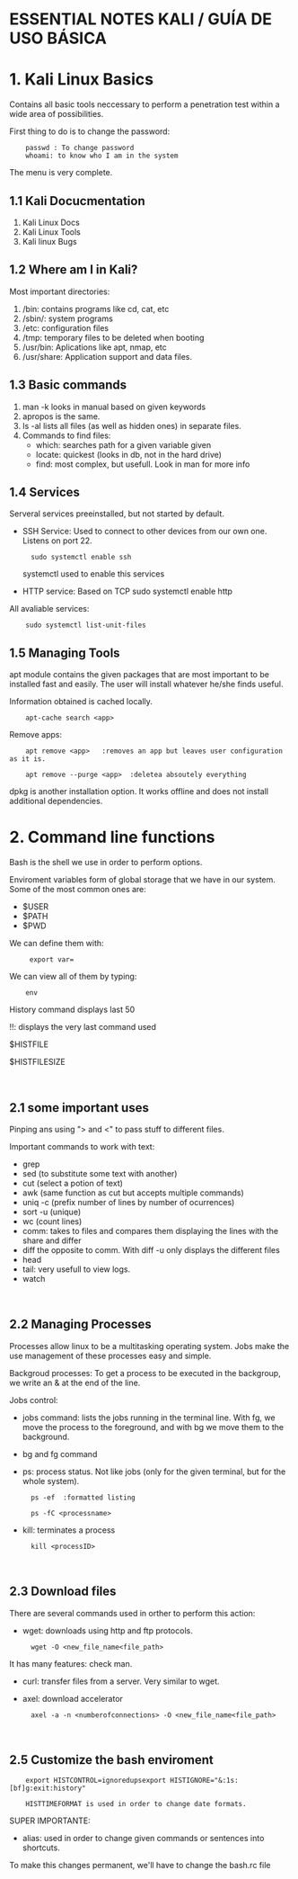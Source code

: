 # ESSENTIAL NOTES KALI / GUÍA DE USO BÁSICA
# 1. Kali Linux Basics
Contains all basic tools neccessary to perform a penetration test within a wide area of possibilities.

First thing to do is to change the password:

        passwd : To change password
        whoami: to know who I am in the system

The menu is very complete.

## 1.1 Kali Docucmentation
1. Kali Linux Docs
2. Kali Linux Tools
3. Kali linux Bugs

## 1.2 Where am I in Kali?
Most important directories:
1. /bin: contains programs like cd, cat, etc
2. /sbin/: system programs
3. /etc: configuration files
4. /tmp: temporary files to be deleted when booting
5. /usr/bin: Aplications like apt, nmap, etc
6. /usr/share: Application support and data files.

## 1.3 Basic commands
1. man -k looks in manual based on given keywords
2. apropos is the same.
3. ls -al lists all files (as well as hidden ones) in separate files.
4. Commands to find files:
    - which: searches path for a given variable given
    - locate: quickest (looks in db, not in the hard drive)
    - find: most complex, but usefull. Look in man for more info

## 1.4 Services
Serveral services preeinstalled, but not started by default.
- SSH Service: Used to connect to other devices from our own one. Listens on port 22.
        
        sudo systemctl enable ssh

    systemctl used to enable this services

- HTTP service: Based on TCP
        sudo systemctl enable http

All avaliable services: 
       
        sudo systemctl list-unit-files

## 1.5 Managing Tools
apt module contains the given packages that are most important to be installed fast and easily. The user will install whatever he/she finds useful.

Information obtained is cached locally.
        
        apt-cache search <app>

Remove apps:

        apt remove <app>   :removes an app but leaves user configuration as it is.

        apt remove --purge <app>  :deletea absoutely everything

dpkg is another installation option. It works offline and does not install additional dependencies.


# 2. Command line functions

Bash is the shell we use in order to perform options.

Enviroment variables form of global storage that we have in our system. Some of the most common ones are:
- $USER
- $PATH
- $PWD    

We can define them with:
        
         export var=

We can view all of them by typing:

        env

History command displays last 50

!!: displays the very last command used

$HISTFILE

$HISTFILESIZE

<br>

## 2.1 some important uses

Pinping ans using "> and <" to pass stuff to different files.


Important commands to work with text:
- grep 
- sed (to substitute some text with another)
- cut (select a potion of text)
- awk (same function as cut but accepts multiple commands)
- uniq -c (prefix number of lines by number of ocurrences)
- sort -u (unique)
- wc (count lines)
- comm: takes to files and compares them displaying the lines with the share and differ
- diff the opposite to comm. With diff -u only displays the different files
- head
- tail: very usefull to view logs.
- watch

<br>

## 2.2 Managing Processes
Processes allow linux to be a multitasking operating system. Jobs make the use management of these processes easy and simple.

Backgroud processes: To get a process to be executed in the backgroup, we write an & at the end of the line.

Jobs control: 
- jobs command: lists the jobs running in the terminal line. With fg, we move the process to the foreground, and with bg we move them to the background.
- bg and fg command

- ps: process status. Not like jobs (only for the given terminal, but for the whole system). 

        ps -ef  :formatted listing

        ps -fC <processname>

- kill: terminates a process 

        kill <processID>

<br>

## 2.3 Download files
There are several commands used in orther to perform this action:

- wget: downloads using http and ftp protocols. 

        wget -O <new_file_name<file_path>

It has many features: check man.

- curl: transfer files from a server. Very similar to wget.

- axel: download accelerator

        axel -a -n <numberofconnections> -O <new_file_name<file_path>


<br>

## 2.5 Customize the bash enviroment 
        export HISTCONTROL=ignoredupsexport HISTIGNORE="&:1s:[bf]g:exit:history"

        HISTTIMEFORMAT is used in order to change date formats.

SUPER IMPORTANTE:

- alias: used in order to change given commands or sentences into shortcuts.

To make this changes permanent, we'll have to change the bash.rc file

